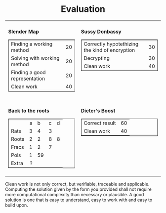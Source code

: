 <h1 align="center">Evaluation</h1>
<table style="border: none; border-collapse: collapse;">
<tr style="border: none;">
<td style="border: none; padding: 10px; vertical-align: top;">

**Slender Map**  
<table style="border: 1px solid black; border-collapse: collapse;">
  <tr><td>Finding a working method</td><td align="right">20</td></tr>
  <tr><td>Solving with working method</td><td align="right">20</td></tr>
  <tr><td>Finding a good representation</td><td align="right">20</td></tr>
  <tr><td>Clean work</td><td align="right">40</td></tr>
</table>
</td>

<td style="border: none; padding: 10px; vertical-align: top;">

**Sussy Donbassy**  
<table style="border: 1px solid black; border-collapse: collapse;">
  <tr><td>Correctly hypotethizing the kind of encryption</td><td align="right">30</td></tr>
  <tr><td>Decrypting</td><td align="right">30</td></tr>
  <tr><td>Clean work</td><td align="right">40</td></tr>
</table>
</td>
</tr>
<tr>
<td style="border: none; padding: 10px; vertical-align: top;">

**Back to the roots**  
<table style="border: 1px solid black; border-collapse: collapse;">
    <tr><td></td><td align="right">a</td><td>b</td><td>c</td><td>d</td>
  <tr><td>Rats</td><td align="right">3</td><td>4</td><td>3</td><td></td></tr>
  <tr><td>Roots</td><td align="right">2</td><td>2</td><td>8</td><td>8</td></tr>
  <tr><td>Fracs</td><td align="right">1</td><td>2</td><td>7</td><td></td></tr>
  <tr><td>Pols</td><td align="right">1</td><td>59</td><td></td><td></td></tr>
  <tr><td>Extra</td><td align="right">?</td><td></td><td></td><td></td></tr>
</table>
</td>
<td style="border: none; padding: 10px; vertical-align: top;">

**Dieter's Boost**  
<table style="border: 1px solid black; border-collapse: collapse;">
  <tr><td>Correct result</td><td align="right">60</td></tr>
  <tr><td>Clean work</td><td align="right">40</td></tr>
</table>
</td>

</tr>
</table>

Clean work is not only correct, but verifiable, traceable and applicable.\
Computing the solution given by the form you provided shall not require more computational complexity than necessary or plausible.
A good solution is one that is easy to understand, easy to work with and easy to build upon.
